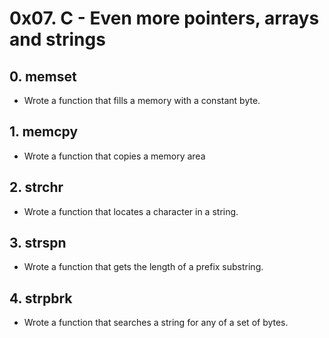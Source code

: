 # 0x07. C - Even more pointers, arrays and strings

## 0. memset
* Wrote a function that fills a memory with a constant byte.

## 1. memcpy
* Wrote a function that copies a memory area

## 2. strchr
* Wrote a function that locates a character in a string.

## 3. strspn
* Wrote a function that gets the length of a prefix substring.

## 4. strpbrk
* Wrote a function that searches a string for any of a set of bytes.
